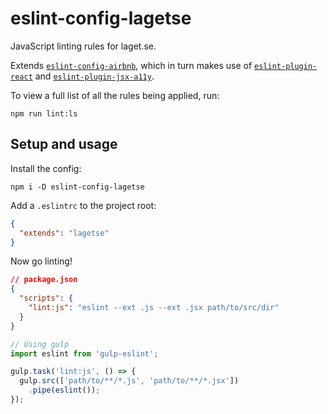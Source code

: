 # eslint-config-lagetse

JavaScript linting rules for laget.se.

Extends [`eslint-config-airbnb`](https://github.com/airbnb/javascript/tree/master/packages/eslint-config-airbnb), which in turn makes use of [`eslint-plugin-react`](https://github.com/yannickcr/eslint-plugin-react) and [`eslint-plugin-jsx-a11y`](https://github.com/evcohen/eslint-plugin-jsx-a11y).

To view a full list of all the rules being applied, run:

```
npm run lint:ls
```

## Setup and usage

Install the config:

```
npm i -D eslint-config-lagetse
```

Add a `.eslintrc` to the project root:

```json
{
  "extends": "lagetse"
}
```

Now go linting!

```json
// package.json
{
  "scripts": {
    "lint:js": "eslint --ext .js --ext .jsx path/to/src/dir"
  }
}
```

```js
// Using gulp
import eslint from 'gulp-eslint';

gulp.task('lint:js', () => {
  gulp.src(['path/to/**/*.js', 'path/to/**/*.jsx'])
    .pipe(eslint());
});
```
